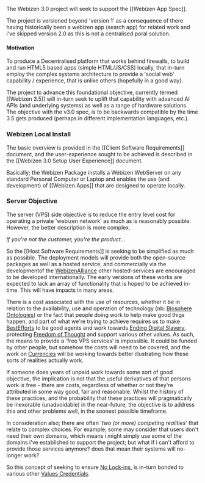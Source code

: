 The Webizen 3.0 project will seek to support the [[Webizen App Spec]].

The project is versioned beyond 'version 1' as a consequence of there having historically been a webizen app (search app) for related work and i've skipped version 2.0 as this is not a centralised poral solution.

#### Motivation
To produce a Decentralised platform that works behind firewalls, to build and run HTML5 based apps (simple HTML/JS/CSS) locally, that in-turn employ the complex systems architecture to provide a 'social web' capability / experience, that is unlike others (hopefully in a good way).  

The project to advance this foundational objective, currently termed [[Webizen 3.5]] will in-turn seek to uplift that capability with advanced AI APIs (and underlying systems) as well as a range of hardware solutions.  The objective with the v3.0 spec, is to be backwards compatible by the time 3.5 gets produced (perhaps in different implementation languages, etc.).

### Webizen Local Install
The basic overview is provided in the [[Client Software Requirements]] document, and the user-experience sought to be achieved is described in the [[Webizen 3.0 Setup User Experience]] document. 

Basically; the Webizen Package installs a Webizen WebServer on any standard Personal Computer or Laptop and enables the use (and development) of [[Webizen Apps]] that are designed to operate locally.  

### Server Objective

The server (VPS) side objective is to reduce the entry level cost for operating a private 'webizen network' as much as is reasonably possible.  However, the better description is more complex.

*If you're not the customer, you're the product...*

So the [[Host Software Requirements]] is seeking to be simplified as much as possible.   The deployment models will provide both the open-source packages as well as a hosted service, and commercially via the developmentof the [WebizenAlliance](WebizenAlliance.md) other hosted-services are encouraged to be developed internationally.  The early versions of these works are expected to lack an array of functionality that is hoped to be achieved in-time.  This will have impacts in many areas.

There is a cost associated with the use of resources, whether it be in relation to the availability, use and operation of technology (nb: [Biosphere Ontologies](Biosphere%20Ontologies.md)) or the fact that people doing work to help make good thigs happen, and part of what we're trying to achieve requires us to make [BestEfforts](BestEfforts.md) to be good agents and work towards [Ending Digital Slavery](Ending%20Digital%20Slavery.md), protecting [Freedom of Thought](Freedom%20of%20Thought.md) and support various other values.  As such, the means to provide a 'free VPS services' is impossible.  It could be funded by other people, but somehow the costs will need to be covered, and the work on 
[Currencies](Currencies.md) will be working towards better illustrating how these sorts of realities actually work.

If someone does years of unpaid work towards some sort of good objective, the implication is not that the useful derivatives of that persons work is free - there are costs, regardless of whether or not they're attributed in some way good, fair and reasonable.  Whilst the history of these practices, and the probability that these practices will pragmatically be inexorable (unadvoidable) in the near-future, the objective is to address this and other problems well, in the soonest possible timeframe.

In consideration also; there are often '*two (or more) competing realities*' that relate to complex choices.  For example; some may consider that users don't need their own domains, which means i might simply use some of the domains i've established to support the project; but what if i can't afford to provide those services anymore?  does that mean their systems will no-longer work? 

So this concept of seeking to ensure [No Lock-ins](No%20Lock-ins.md), is in-turn bonded to various other [Values Credentials](Values%20Credentials.md).



